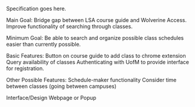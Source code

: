Specification goes here.

Main Goal: Bridge gap between LSA course guide and Wolverine Access. Improve functionality of searching through classes.

Minimum Goal: Be able to search and organize possible class schedules easier than currently possible.

Basic Features:
Button on course guide to add class to chrome extension
Query availability of classes
Authenticating with UofM to provide interface for registration.

Other Possible Features:
Schedule-maker functionality
Consider time between classes (going between campuses)

Interface/Design
Webpage or Popup
